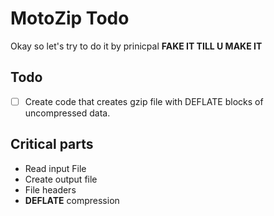 # MotoZip Todo

Okay so let's try to do it by prinicpal **FAKE IT TILL U MAKE IT**

## Todo

- [ ] Create code that creates gzip file with DEFLATE blocks of uncompressed data.


## Critical parts 

- Read input File 
- Create output file
- File headers
- **DEFLATE** compression

